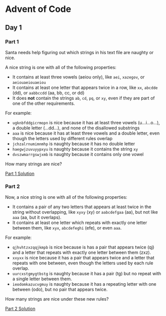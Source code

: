# Advent of Code
## Day 1

### Part 1
Santa needs help figuring out which strings in his text file are naughty or nice.

A nice string is one with all of the following properties:

* It contains at least three vowels (aeiou only), like `aei`, `xazegov`, or `aeiouaeiouaeiou`
* It contains at least one letter that appears twice in a row, like `xx`, `abcdde` (dd), or `aabbccdd` (aa, bb, cc, or dd)
* It does __not__ contain the strings `ab`, `cd`, `pq`, or `xy`, even if they are part of one of the other requirements.

For example:
* `ugknbfddgicrmopn` is nice because it has at least three vowels (u...i...o...), a double letter (...dd...), and none of the disallowed substrings
* `aaa` is nice because it has at least three vowels and a double letter, even though the letters used by different rules overlap
* `jchzalrnumimnmhp` is naughty because it has no double letter
* `haegwjzuvuyypxyu` is naughty because it contains the string `xy`
* `dvszwmarrgswjxmb` is naughty because it contains only one vowel

How many strings are nice?

[Part 1 Solution](part1.rb)

### Part 2
Now, a nice string is one with all of the following properties:

* It contains a pair of any two letters that appears at least twice in the string without overlapping, like `xyxy` (xy) or `aabcdefgaa` (aa), but not like `aaa` (aa, but it overlaps).
* It contains at least one letter which repeats with exactly one letter between them, like `xyx`, `abcdefeghi` (efe), or even `aaa`.

For example:
* `qjhvhtzxzqqjkmpb` is nice because is has a pair that appears twice (qj) and a letter that repeats with exactly one letter between them (zxz).
* `xxyxx` is nice because it has a pair that appears twice and a letter that repeats with one between, even though the letters used by each rule overlap.
* `uurcxstgmygtbstg` is naughty because it has a pair (tg) but no repeat with a single letter between them.
* `ieodomkazucvgmuy` is naughty because it has a repeating letter with one between (odo), but no pair that appears twice.

How many strings are nice under these new rules?

[Part 2 Solution](part2.rb)